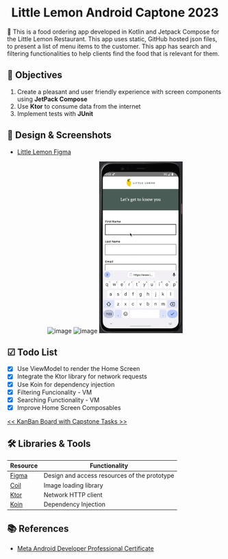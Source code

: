 <h1 align="center"> Little Lemon Android Captone 2023 </h1> 
🍋 This is a food ordering app developed in Kotlin and Jetpack Compose for the Little Lemon Restaurant. This app uses static, GitHub hosted json files, to present a list of menu items to the customer. This app has search and filtering functionalities to help clients find the food that is relevant for them. 

## 🎯 Objectives

1. Create a pleasant and user friendly experience with screen components using **JetPack Compose** 
2. Use **Ktor** to consume data from the internet
3. Implement tests with **JUnit** 

## 📲 Design & Screenshots

- [Little Lemon Figma](https://www.figma.com/file/Kn9dkpxIqUgR4CR77SWEo1/Little-Lemon-food-ordering-app---Capstone-Project?type=design&node-id=0%3A1&t=agUK0VpMSCC0j29q-1)

  

<p align="center">
  <img width="840" alt="image" src="https://github.com/mirianfonkam/LittleLemon/assets/28691174/5f7ebdd0-5ae6-421f-8698-51c287d57101">
  
  <img width="840" alt="image" src="https://github.com/mirianfonkam/LittleLemon/assets/28691174/8f8d2532-de84-4eb7-8631-1c842e0c40da">

  <img src="https://github.com/mirianfonkam/LittleLemon/blob/main/docs/little.gif" height="400" alt="Little Lemon App Demo Gif" />

</p>

## ☑ Todo List 
 - [x] Use ViewModel to render the Home Screen
 - [x] Integrate the Ktor library for network requests
 - [x] Use Koin for dependency injection
 - [x] Filtering Funcionality - VM
 - [x] Searching Functionality - VM
 - [x] Improve Home Screen Composables

[<< KanBan Board with Capstone Tasks >>](https://github.com/users/mirianfonkam/projects/5)

## 🛠️ Libraries & Tools

| Resource | Functionality |
| ------ | ------ |
| [Figma](https://figma.com) | Design and access resources of the prototype |
| [Coil](https://github.com/coil-kt/coil)| Image loading library|
| [Ktor](https://github.com/ktorio/ktor)| Network HTTP client|
| [Koin](https://github.com/InsertKoinIO/koin)| Dependency Injection|

## 📚 References

 - [Meta Android Developer Professional Certificate](https://www.coursera.org/professional-certificates/meta-android-developer?#courses)
